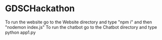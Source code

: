 # GDSCHackathon
To run the website go to the Website directory and type "npm i" and then "nodemon index.js"
To run the chatbot go to the Chatbot directory and type python app1.py
